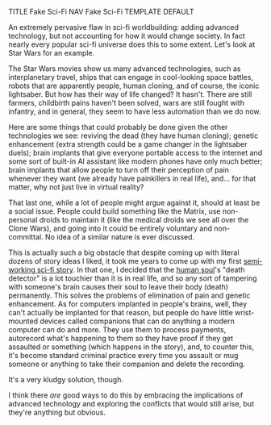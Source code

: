TITLE Fake Sci-Fi
NAV Fake Sci-Fi
TEMPLATE DEFAULT

An extremely pervasive flaw in sci-fi worldbuilding: adding advanced technology, but not accounting for how it would change society. In fact nearly every popular sci-fi universe does this to some extent. Let's look at Star Wars for an example.

The Star Wars movies show us many advanced technologies, such as interplanetary travel, ships that can engage in cool-looking space battles, robots that are apparently people, human cloning, and of course, the iconic lightsaber. But how has their way of life changed? It hasn't. There are still farmers, childbirth pains haven't been solved, wars are still fought with infantry, and in general, they seem to have less automation than we do now.

Here are some things that could probably be done given the other technologies we see: reviving the dead (they have human cloning); genetic enhancement (extra strength could be a game changer in the lightsaber duels); brain implants that give everyone portable access to the internet and some sort of built-in AI assistant like modern phones have only much better; brain implants that allow people to turn off their perception of pain whenever they want (we already have painkillers in real life), and... for that matter, why not just live in virtual reality?

That last one, while a lot of people might argue against it, should at least be a social issue. People could build something like the Matrix, use non-personal droids to maintain it (like the medical droids we see all over the Clone Wars), and going into it could be entirely voluntary and non-committal. No idea of a similar nature is ever discussed.

This is actually such a big obstacle that despite coming up with literal dozens of story ideas I liked, it took me years to come up with my first [semi-working sci-fi story](/kaliruk/the_pygon_hybrid). In that one, I decided that the [human soul](/protagonism/metaphysics)'s "death detector" is a lot touchier than it is in real life, and so any sort of tampering with someone's brain causes their soul to leave their body (death) permanently. This solves the problems of elimination of pain and genetic enhancement. As for computers implanted in people's brains, well, they can't actually be implanted for that reason, but people do have little wrist-mounted devices called companions that can do anything a modern computer can do and more. They use them to process payments, autorecord what's happening to them so they have proof if they get assaulted or something (which happens in the story), and, to counter this, it's become standard criminal practice every time you assault or mug someone or anything to take their companion and delete the recording.

It's a very kludgy solution, though.

I think there *are* good ways to do this by embracing the implications of advanced technology and exploring the conflicts that would still arise, but they're anything but obvious.
